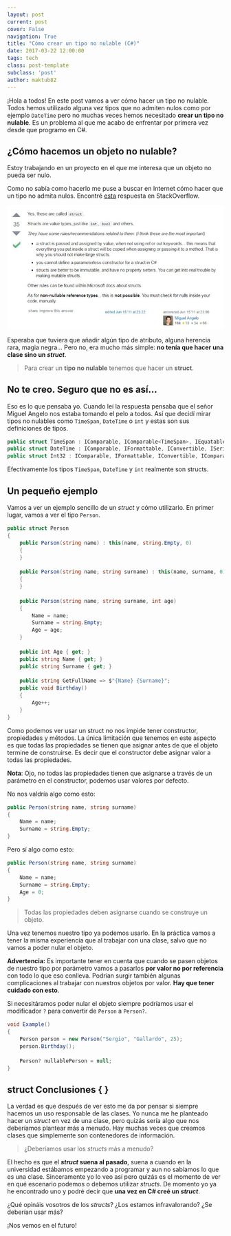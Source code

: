 ```yaml
---
layout: post
current: post
cover: False
navigation: True
title: "Cómo crear un tipo no nulable (C#)"
date: 2017-03-22 12:00:00
tags: tech
class: post-template
subclass: 'post'
author: maktub82
---
```


¡Hola a todos! En este post vamos a ver cómo hacer un tipo no nulable. Todos hemos utilizado alguna vez tipos que no admiten nulos como por ejemplo `DateTime` pero no muchas veces hemos necesitado **crear un tipo no nulable**. Es un problema al que me acabo de enfrentar por primera vez desde que programo en C#.


## ¿Cómo hacemos un objeto no nulable?

Estoy trabajando en un proyecto en el que me interesa que un objeto no pueda ser nulo.

Como no sabía como hacerlo me puse a buscar en Internet cómo hacer que un tipo no admita nulos. Encontré [esta](http://stackoverflow.com/questions/6365459/create-non-nullable-types-in-c-sharp) respuesta en StackOverflow.

![Respuesta de StackOverflow](/assets/images/posts/como-crear-un-tipo-no-nulable/answer.jpg)

Esperaba que tuviera que añadir algún tipo de atributo, alguna herencia rara, magia negra... Pero no, era mucho más simple: **no tenía que hacer una clase sino un *struct***.

> Para crear un **tipo no nulable** tenemos que hacer un **struct**.

## No te creo. Seguro que no es así...

Eso es lo que pensaba yo. Cuando leí la respuesta pensaba que el señor Miguel Angelo nos estaba tomando el pelo a todos. Así que decidí mirar tipos no nulables como `TimeSpan`, `DateTime` o `int` y estas son sus definiciones de tipos.

```csharp
public struct TimeSpan : IComparable, IComparable<TimeSpan>, IEquatable<TimeSpan>, IFormattable { ... }
public struct DateTime : IComparable, IFormattable, IConvertible, ISerializable, IComparable<DateTime>, IEquatable<DateTime> { ... }
public struct Int32 : IComparable, IFormattable, IConvertible, IComparable<Int32>, IEquatable<Int32> { ... }
```

Efectivamente los tipos `TimeSpan`, `DateTime` y `int` realmente son structs.

## Un pequeño ejemplo

Vamos a ver un ejemplo sencillo de un *struct* y cómo utilizarlo. En primer lugar, vamos a ver el tipo `Person`.

```csharp
public struct Person
{
    public Person(string name) : this(name, string.Empty, 0)
    {
    }

    public Person(string name, string surname) : this(name, surname, 0)
    {
    }

    public Person(string name, string surname, int age)
    {
        Name = name;
        Surname = string.Empty;
        Age = age;
    }

    public int Age { get; }
    public string Name { get; }
    public string Surname { get; }

    public string GetFullName => $"{Name} {Surname}";
    public void Birthday()
    {
        Age++;
    }
}
```

Como podemos ver usar un struct no nos impide tener constructor, propiedades y métodos. La única limitación que tenemos en este aspecto es que todas las propiedades se tienen que asignar antes de que el objeto termine de construirse. Es decir que el constructor debe asignar valor a todas las propiedades.

**Nota**: Ojo, no todas las propiedades tienen que asignarse a través de un parámetro en el constructor, podemos usar valores por defecto.

No nos valdría algo como esto:

```csharp
public Person(string name, string surname)
{
    Name = name;
    Surname = string.Empty;
}
```
Pero sí algo como esto:

```csharp
public Person(string name, string surname)
{
    Name = name;
    Surname = string.Empty;
    Age = 0;
}
```

> Todas las propiedades deben asignarse cuando se construye un objeto.

Una vez tenemos nuestro tipo ya podemos usarlo. En la práctica vamos a tener la misma experiencia que al trabajar con una clase, salvo que no vamos a poder nular el objeto.

**Advertencia:** Es importante tener en cuenta que cuando se pasen objetos de nuestro tipo por parámetro vamos a pasarlos **por valor no por referencia** con todo lo que eso conlleva. Podrían surgir también algunas complicaciones al trabajar con nuestros objetos por valor. **Hay que tener cuidado con esto**.

Si necesitáramos poder nular el objeto siempre podríamos usar el modificador `?` para convertir de `Person` a `Person?`.

```csharp
void Example()
{
    Person person = new Person("Sergio", "Gallardo", 25);
    person.Birthday();

    Person? nullablePerson = null;
}
```

## struct Conclusiones { }

La verdad es que después de ver esto me da por pensar si siempre hacemos un uso responsable de las clases. Yo nunca me he planteado hacer un *struct* en vez de una clase, pero quizás sería algo que nos deberíamos plantear más a menudo. Hay muchas veces que creamos clases que simplemente son contenedores de información.

> ¿Deberíamos usar los *structs* más a menudo?

El hecho es que el ***struct* suena al pasado**, suena a cuando en la universidad estábamos empezando a programar y aun no sabíamos lo que es una clase. Sinceramente yo lo veo así pero quizás es el momento de ver en qué escenario podemos o debemos utilizar *structs*. De momento yo ya he encontrado uno y podré decir que **una vez en C# creé un *struct***.

¿Qué opináis vosotros de los *structs*? ¿Los estamos infravalorando? ¿Se deberían usar más?

¡Nos vemos en el futuro!
